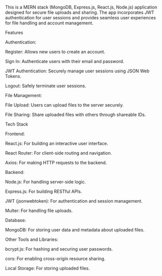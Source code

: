This is a MERN stack (MongoDB, Express.js, React.js, Node.js) application designed for secure file uploads and sharing. 
The app incorporates JWT authentication for user sessions and provides seamless user experiences for file handling and account management. 

Features

Authentication:

Register: Allows new users to create an account.

Sign In: Authenticate users with their email and password.

JWT Authentication: Securely manage user sessions using JSON Web Tokens.

Logout: Safely terminate user sessions.

File Management:

File Upload: Users can upload files to the server securely.

File Sharing: Share uploaded files with others through shareable IDs.


Tech Stack

Frontend:

React.js: For building an interactive user interface.

React Router: For client-side routing and navigation.

Axios: For making HTTP requests to the backend.

Backend:

Node.js: For handling server-side logic.

Express.js: For building RESTful APIs.

JWT (jsonwebtoken): For authentication and session management.

Multer: For handling file uploads.

Database:

MongoDB: For storing user data and metadata about uploaded files.

Other Tools and Libraries:

bcrypt.js: For hashing and securing user passwords.

cors: For enabling cross-origin resource sharing.

Local Storage: For storing uploaded files.
